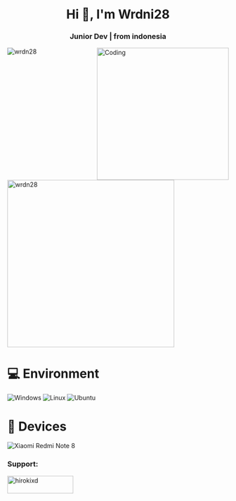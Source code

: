<h1 align="center">Hi 👋, I'm Wrdni28</h1>
<h3 align="center">Junior Dev | from indonesia</h3>
<img align="right" alt="Coding" width="300" src="https://media1.tenor.com/images/05c23cc548b8aed12b2ba8b8bf273be6/tenor.gif?itemid=27705874">

<p align="left"> <img src="https://komarev.com/ghpvc/?username=wrdn28&label=Profile%20views&color=0e75b6&style=flat" alt="wrdn28" /> </p>

<p align="left">
</p>

<p>&nbsp;<img align="center" width="380" src="https://github-readme-stats.vercel.app/api?username=wrdn28&show_icons=true&locale=en" alt="wrdn28" /></p>

# 💻 Environment
![Windows](https://img.shields.io/badge/Windows%2010-00BBFF?style=flat-square&logo=Windows&logoColor=ffffff)
![Linux](https://img.shields.io/badge/Linux-Mint%2000BBFF?style=flat-square&logo=Linux&logoColor=ffffff)
![Ubuntu](https://img.shields.io/badge/Ubuntu-ED9121?style=flat-square&logo=Ubuntu&logoColor=ffffff)

# 📱 Devices
![Xiaomi Redmi Note 8](https://img.shields.io/badge/Xiaomi%20Redmi%20Note%208%20-ED9121?style=flat-square&logo=xiaomi&logoColor=ffffff)

<h3 align="left">Support:</h3>
<p><a href="https://ko-fi.com/hirokixd"> <img align="left" src="https://cdn.ko-fi.com/cdn/kofi3.png?v=3" height="40" width="150" alt="hirokixd" /></a></p>
